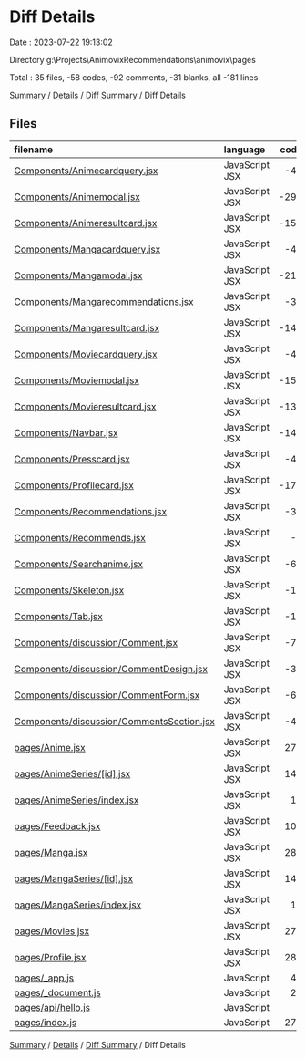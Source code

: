 # Diff Details

Date : 2023-07-22 19:13:02

Directory g:\\Projects\\AnimovixRecommendations\\animovix\\pages

Total : 35 files,  -58 codes, -92 comments, -31 blanks, all -181 lines

[Summary](results.md) / [Details](details.md) / [Diff Summary](diff.md) / Diff Details

## Files
| filename | language | code | comment | blank | total |
| :--- | :--- | ---: | ---: | ---: | ---: |
| [Components/Animecardquery.jsx](/Components/Animecardquery.jsx) | JavaScript JSX | -41 | -1 | -3 | -45 |
| [Components/Animemodal.jsx](/Components/Animemodal.jsx) | JavaScript JSX | -296 | -4 | -29 | -329 |
| [Components/Animeresultcard.jsx](/Components/Animeresultcard.jsx) | JavaScript JSX | -156 | -27 | -13 | -196 |
| [Components/Mangacardquery.jsx](/Components/Mangacardquery.jsx) | JavaScript JSX | -40 | -11 | -3 | -54 |
| [Components/Mangamodal.jsx](/Components/Mangamodal.jsx) | JavaScript JSX | -211 | -19 | -25 | -255 |
| [Components/Mangarecommendations.jsx](/Components/Mangarecommendations.jsx) | JavaScript JSX | -30 | -1 | -5 | -36 |
| [Components/Mangaresultcard.jsx](/Components/Mangaresultcard.jsx) | JavaScript JSX | -146 | -27 | -12 | -185 |
| [Components/Moviecardquery.jsx](/Components/Moviecardquery.jsx) | JavaScript JSX | -40 | -11 | -3 | -54 |
| [Components/Moviemodal.jsx](/Components/Moviemodal.jsx) | JavaScript JSX | -159 | -7 | -13 | -179 |
| [Components/Movieresultcard.jsx](/Components/Movieresultcard.jsx) | JavaScript JSX | -138 | -19 | -10 | -167 |
| [Components/Navbar.jsx](/Components/Navbar.jsx) | JavaScript JSX | -144 | -14 | -14 | -172 |
| [Components/Presscard.jsx](/Components/Presscard.jsx) | JavaScript JSX | -43 | 0 | -3 | -46 |
| [Components/Profilecard.jsx](/Components/Profilecard.jsx) | JavaScript JSX | -176 | -7 | -12 | -195 |
| [Components/Recommendations.jsx](/Components/Recommendations.jsx) | JavaScript JSX | -30 | -1 | -6 | -37 |
| [Components/Recommends.jsx](/Components/Recommends.jsx) | JavaScript JSX | -7 | 0 | -2 | -9 |
| [Components/Searchanime.jsx](/Components/Searchanime.jsx) | JavaScript JSX | -60 | -5 | -7 | -72 |
| [Components/Skeleton.jsx](/Components/Skeleton.jsx) | JavaScript JSX | -15 | -1 | -6 | -22 |
| [Components/Tab.jsx](/Components/Tab.jsx) | JavaScript JSX | -19 | 0 | -6 | -25 |
| [Components/discussion/Comment.jsx](/Components/discussion/Comment.jsx) | JavaScript JSX | -70 | 0 | -6 | -76 |
| [Components/discussion/CommentDesign.jsx](/Components/discussion/CommentDesign.jsx) | JavaScript JSX | -31 | -16 | -6 | -53 |
| [Components/discussion/CommentForm.jsx](/Components/discussion/CommentForm.jsx) | JavaScript JSX | -65 | 0 | -8 | -73 |
| [Components/discussion/CommentsSection.jsx](/Components/discussion/CommentsSection.jsx) | JavaScript JSX | -44 | -1 | -8 | -53 |
| [pages/Anime.jsx](/pages/Anime.jsx) | JavaScript JSX | 276 | 21 | 20 | 317 |
| [pages/AnimeSeries/[id].jsx](/pages/AnimeSeries/%5Bid%5D.jsx) | JavaScript JSX | 146 | 4 | 13 | 163 |
| [pages/AnimeSeries/index.jsx](/pages/AnimeSeries/index.jsx) | JavaScript JSX | 16 | 0 | 5 | 21 |
| [pages/Feedback.jsx](/pages/Feedback.jsx) | JavaScript JSX | 108 | 2 | 18 | 128 |
| [pages/Manga.jsx](/pages/Manga.jsx) | JavaScript JSX | 280 | 14 | 19 | 313 |
| [pages/MangaSeries/[id].jsx](/pages/MangaSeries/%5Bid%5D.jsx) | JavaScript JSX | 146 | 7 | 14 | 167 |
| [pages/MangaSeries/index.jsx](/pages/MangaSeries/index.jsx) | JavaScript JSX | 16 | 0 | 5 | 21 |
| [pages/Movies.jsx](/pages/Movies.jsx) | JavaScript JSX | 278 | 14 | 19 | 311 |
| [pages/Profile.jsx](/pages/Profile.jsx) | JavaScript JSX | 286 | 6 | 17 | 309 |
| [pages/_app.js](/pages/_app.js) | JavaScript | 49 | 4 | 10 | 63 |
| [pages/_document.js](/pages/_document.js) | JavaScript | 26 | 2 | 4 | 32 |
| [pages/api/hello.js](/pages/api/hello.js) | JavaScript | 4 | 1 | 1 | 6 |
| [pages/index.js](/pages/index.js) | JavaScript | 272 | 5 | 24 | 301 |

[Summary](results.md) / [Details](details.md) / [Diff Summary](diff.md) / Diff Details